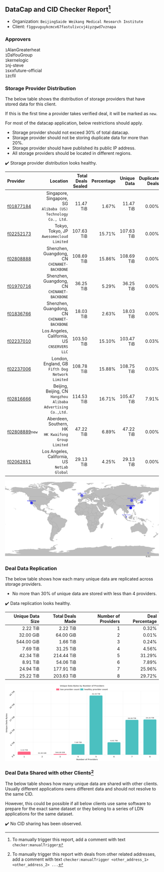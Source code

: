 ## DataCap and CID Checker Report[^1]
 - Organization: `BeijingSaide Weikang Medical Research Institute`
 - Client: `f1ggvuguykcmcv67fastulivcvj4iyzgwd7vznapa`
### Approvers
`1`AlanGreaterheat<br/>`1`DaYouGroup<br/>`1`kernelogic<br/>`1`nj-steve<br/>`1`sxxfuture-official<br/>`1`zcfil


### Storage Provider Distribution
The below table shows the distribution of storage providers that have stored data for this client.

If this is the first time a provider takes verified deal, it will be marked as `new`.

For most of the datacap application, below restrictions should apply.
 - Storage provider should not exceed 30% of total datacap.
 - Storage provider should not be storing duplicate data for more than 20%.
 - Storage provider should have published its public IP address.
 - All storage providers should be located in different regions.

✔️ Storage provider distribution looks healthy.

| Provider                                                    |                                                         Location | Total Deals Sealed | Percentage | Unique Data | Duplicate Deals |
| :---------------------------------------------------------- | ---------------------------------------------------------------: | -----------------: | ---------: | ----------: | --------------: |
| [f01877184](https://filfox.info/en/address/f01877184)       | Singapore, Singapore, SG<br/>`Alibaba (US) Technology Co., Ltd.` |          11.47 TiB |      1.67% |   11.47 TiB |           0.00% |
| [f02252173](https://filfox.info/en/address/f02252173)       |                      Tokyo, Tokyo, JP<br/>`Awesomecloud Limited` |         107.63 TiB |     15.71% |  107.63 TiB |           0.00% |
| [f02808888](https://filfox.info/en/address/f02808888)       |                  Shenzhen, Guangdong, CN<br/>`CHINANET-BACKBONE` |         108.69 TiB |     15.86% |  108.69 TiB |           0.00% |
| [f01970716](https://filfox.info/en/address/f01970716)       |                  Shenzhen, Guangdong, CN<br/>`CHINANET-BACKBONE` |          36.25 TiB |      5.29% |   36.25 TiB |           0.00% |
| [f01836766](https://filfox.info/en/address/f01836766)       |                  Shenzhen, Guangdong, CN<br/>`CHINANET-BACKBONE` |          18.03 TiB |      2.63% |   18.03 TiB |           0.00% |
| [f02237010](https://filfox.info/en/address/f02237010)       |                  Los Angeles, California, US<br/>`CNSERVERS LLC` |         103.50 TiB |     15.10% |  103.47 TiB |           0.03% |
| [f02237006](https://filfox.info/en/address/f02237006)       |              London, England, GB<br/>`Fifth Dog Network Limited` |         108.78 TiB |     15.88% |  108.75 TiB |           0.03% |
| [f02816666](https://filfox.info/en/address/f02816666)       | Beijing, Beijing, CN<br/>`Hangzhou Alibaba Advertising Co.,Ltd.` |         114.53 TiB |     16.71% |  105.47 TiB |           7.91% |
| [f02808889](https://filfox.info/en/address/f02808889)`new`  |           Aberdeen, Southern, HK<br/>`HK Kwaifong Group Limited` |          47.22 TiB |      6.89% |   47.22 TiB |           0.00% |
| [f02062851](https://filfox.info/en/address/f02062851)       |                  Los Angeles, California, US<br/>`NetLab Global` |          29.13 TiB |      4.25% |   29.13 TiB |           0.00% |

<img src="https://raw.githubusercontent.com/data-preservation-programs/filplus-checker-assets/main/filecoin-project/filecoin-plus-large-datasets/issues/2126/1697696210457.png"/>

### Deal Data Replication
The below table shows how each many unique data are replicated across storage providers.

- No more than 30% of unique data are stored with less than 4 providers.

✔️ Data replication looks healthy.

| Unique Data Size | Total Deals Made | Number of Providers | Deal Percentage |
| ---------------: | ---------------: | ------------------: | --------------: |
|         2.22 TiB |         2.22 TiB |                   1 |           0.32% |
|        32.00 GiB |        64.00 GiB |                   2 |           0.01% |
|       544.00 GiB |         1.66 TiB |                   3 |           0.24% |
|         7.69 TiB |        31.25 TiB |                   4 |           4.56% |
|        42.34 TiB |       214.44 TiB |                   5 |          31.29% |
|         8.91 TiB |        54.06 TiB |                   6 |           7.89% |
|        24.94 TiB |       177.91 TiB |                   7 |          25.96% |
|        25.22 TiB |       203.63 TiB |                   8 |          29.72% |

<img src="https://raw.githubusercontent.com/data-preservation-programs/filplus-checker-assets/main/filecoin-project/filecoin-plus-large-datasets/issues/2126/1697696211115.png"/>

### Deal Data Shared with other Clients[^3]
The below table shows how many unique data are shared with other clients.
Usually different applications owns different data and should not resolve to the same CID.

However, this could be possible if all below clients use same software to prepare for the exact same dataset or they belong to a series of LDN applications for the same dataset.

✔️ No CID sharing has been observed.

[^1]: To manually trigger this report, add a comment with text `checker:manualTrigger`

[^2]: Deals from those addresses are combined into this report as they are specified with `checker:manualTrigger`

[^3]: To manually trigger this report with deals from other related addresses, add a comment with text `checker:manualTrigger <other_address_1> <other_address_2> ...`
